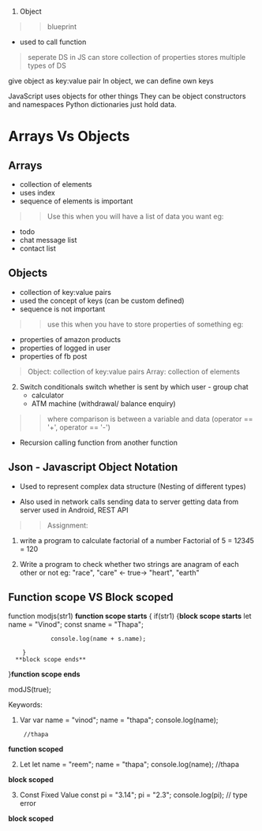 1. Object
>> blueprint
   - used to call function 

> seperate DS in JS 
can store collection of properties 
stores multiple types of DS 

give object as key:value pair 
In object, we can define own keys 

JavaScript uses objects for other things They can be object constructors and namespaces Python dictionaries just hold data.

# Arrays Vs Objects 
## Arrays 
- collection of elements 
- uses index 
- sequence of elements is important 

>> Use this when you will have a list of data you want 
eg: 
- todo 
- chat message list 
- contact list 

## Objects
- collection of key:value pairs 
- used the concept of keys (can be custom defined)
- sequence is not important

>>use this when you have to store properties of something 
eg: 
- properties of amazon products 
- properties of logged in user 
- properties of fb post 


> Object: collection of key:value pairs
> Array: collection of elements 

2. Switch conditionals 
   switch whether is sent by which user - group chat
   - calculator
   - ATM machine (withdrawal/ balance   enquiry)

>> where comparison is between a variable and data 
(operator == '+', operator == '-')


- Recursion 
  calling function from another function 

## Json - Javascript Object Notation 
- Used to represent complex data structure (Nesting of different types)


- Also used in network calls 
  sending data to server 
  getting data from server 
  used in Android, REST API



>> Assignment:
1. write a program to calculate factorial of a number 
   Factorial of 5 = 1*2*3*4*5 = 120

2. Write a program to check whether two strings are anagram of each other or not 
eg: "race", "care"  <- true->
    "heart", "earth" 

## Function scope VS Block scoped
 function modjs(str1)
 **function scope starts**
 {
            if(str1)
         {**block scope starts**
                let name = "Vinod";
                const sname = 
                "Thapa";

                console.log(name + s.name);

        }
      **block scope ends**
      
}**function scope ends**

modJS(true);


Keywords:
1. Var
        var name = "vinod";
        name = "thapa";
        console.log(name);

        //thapa
**function scoped**

2. Let
        let name = "reem";
        name = "thapa";
        console.log(name);
        //thapa

**block scoped**

3. Const
        Fixed Value 
        const pi = "3.14";
        pi = "2.3";
        console.log(pi);
        // type error 

**block scoped**